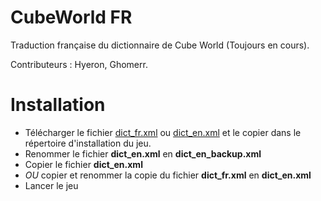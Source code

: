 # CubeWorld FR
Traduction française du dictionnaire de Cube World (Toujours en cours).

Contributeurs : Hyeron, Ghomerr.

# Installation
* Télécharger le fichier [dict_fr.xml](dict_fr.xml) ou [dict_en.xml](dict_en.xml) et le copier dans le répertoire d'installation du jeu.
* Renommer le fichier **dict_en.xml** en **dict_en_backup.xml**
* Copier le fichier **dict_en.xml**
* *OU* copier et renommer la copie du fichier **dict_fr.xml** en **dict_en.xml**
* Lancer le jeu
